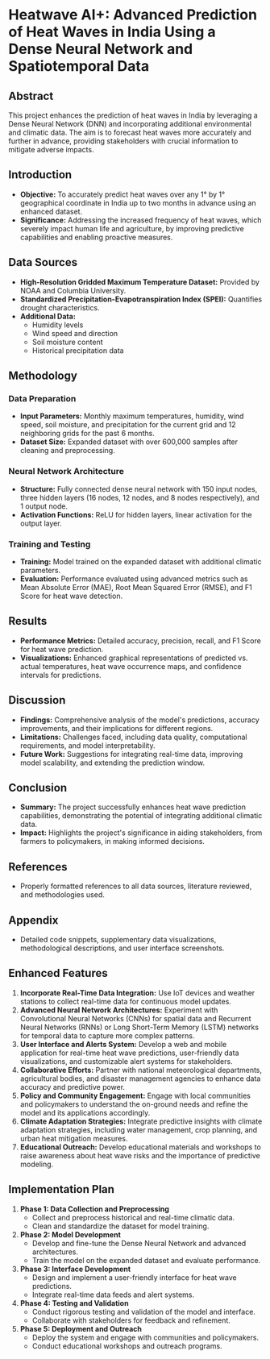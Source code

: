 # Heatwave AI+: Advanced Prediction of Heat Waves in India Using a Dense Neural Network and Spatiotemporal Data

## Abstract
This project enhances the prediction of heat waves in India by leveraging a Dense Neural Network (DNN) and incorporating additional environmental and climatic data. The aim is to forecast heat waves more accurately and further in advance, providing stakeholders with crucial information to mitigate adverse impacts.

## Introduction
- **Objective:** To accurately predict heat waves over any 1° by 1° geographical coordinate in India up to two months in advance using an enhanced dataset.
- **Significance:** Addressing the increased frequency of heat waves, which severely impact human life and agriculture, by improving predictive capabilities and enabling proactive measures.

## Data Sources
- **High-Resolution Gridded Maximum Temperature Dataset:** Provided by NOAA and Columbia University.
- **Standardized Precipitation-Evapotranspiration Index (SPEI):** Quantifies drought characteristics.
- **Additional Data:**
  - Humidity levels
  - Wind speed and direction
  - Soil moisture content
  - Historical precipitation data

## Methodology
### Data Preparation
- **Input Parameters:** Monthly maximum temperatures, humidity, wind speed, soil moisture, and precipitation for the current grid and 12 neighboring grids for the past 6 months.
- **Dataset Size:** Expanded dataset with over 600,000 samples after cleaning and preprocessing.

### Neural Network Architecture
- **Structure:** Fully connected dense neural network with 150 input nodes, three hidden layers (16 nodes, 12 nodes, and 8 nodes respectively), and 1 output node.
- **Activation Functions:** ReLU for hidden layers, linear activation for the output layer.

### Training and Testing
- **Training:** Model trained on the expanded dataset with additional climatic parameters.
- **Evaluation:** Performance evaluated using advanced metrics such as Mean Absolute Error (MAE), Root Mean Squared Error (RMSE), and F1 Score for heat wave detection.

## Results
- **Performance Metrics:** Detailed accuracy, precision, recall, and F1 Score for heat wave prediction.
- **Visualizations:** Enhanced graphical representations of predicted vs. actual temperatures, heat wave occurrence maps, and confidence intervals for predictions.

## Discussion
- **Findings:** Comprehensive analysis of the model's predictions, accuracy improvements, and their implications for different regions.
- **Limitations:** Challenges faced, including data quality, computational requirements, and model interpretability.
- **Future Work:** Suggestions for integrating real-time data, improving model scalability, and extending the prediction window.

## Conclusion
- **Summary:** The project successfully enhances heat wave prediction capabilities, demonstrating the potential of integrating additional climatic data.
- **Impact:** Highlights the project's significance in aiding stakeholders, from farmers to policymakers, in making informed decisions.

## References
- Properly formatted references to all data sources, literature reviewed, and methodologies used.

## Appendix
- Detailed code snippets, supplementary data visualizations, methodological descriptions, and user interface screenshots.

## Enhanced Features
1. **Incorporate Real-Time Data Integration:** Use IoT devices and weather stations to collect real-time data for continuous model updates.
2. **Advanced Neural Network Architectures:** Experiment with Convolutional Neural Networks (CNNs) for spatial data and Recurrent Neural Networks (RNNs) or Long Short-Term Memory (LSTM) networks for temporal data to capture more complex patterns.
3. **User Interface and Alerts System:** Develop a web and mobile application for real-time heat wave predictions, user-friendly data visualizations, and customizable alert systems for stakeholders.
4. **Collaborative Efforts:** Partner with national meteorological departments, agricultural bodies, and disaster management agencies to enhance data accuracy and predictive power.
5. **Policy and Community Engagement:** Engage with local communities and policymakers to understand the on-ground needs and refine the model and its applications accordingly.
6. **Climate Adaptation Strategies:** Integrate predictive insights with climate adaptation strategies, including water management, crop planning, and urban heat mitigation measures.
7. **Educational Outreach:** Develop educational materials and workshops to raise awareness about heat wave risks and the importance of predictive modeling.

## Implementation Plan
1. **Phase 1: Data Collection and Preprocessing**
   - Collect and preprocess historical and real-time climatic data.
   - Clean and standardize the dataset for model training.
2. **Phase 2: Model Development**
   - Develop and fine-tune the Dense Neural Network and advanced architectures.
   - Train the model on the expanded dataset and evaluate performance.
3. **Phase 3: Interface Development**
   - Design and implement a user-friendly interface for heat wave predictions.
   - Integrate real-time data feeds and alert systems.
4. **Phase 4: Testing and Validation**
   - Conduct rigorous testing and validation of the model and interface.
   - Collaborate with stakeholders for feedback and refinement.
5. **Phase 5: Deployment and Outreach**
   - Deploy the system and engage with communities and policymakers.
   - Conduct educational workshops and outreach programs.


